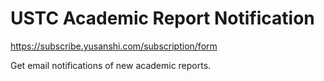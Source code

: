 # USTC Academic Report Notification

https://subscribe.yusanshi.com/subscription/form


Get email notifications of new academic reports.
